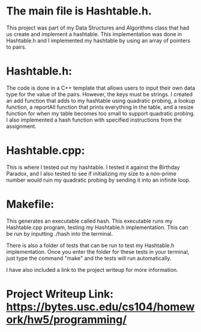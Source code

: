 # The main file is Hashtable.h. 
This project was part of my  Data Structures and Algorithms class that had us create and implement a hashtable. 
This implementation was done in Hashtable.h and I implemented my hashtable by using an array of pointers to pairs. 

# Hashtable.h: 
The code is done in a C++ template that allows users to input their own data type for the value of the pairs. 
However, the keys must be strings. I created an add function that adds to my hashtable using quadratic probing, a lookup function, a reportAll function
that prints everything in the table, and a resize function for when my table becomes too small to support quadratic probing.
I also implemented a hash function with specified instructions from the assignment. 

# Hashtable.cpp: 
This is where I tested out my hashtable. I tested it against the Birthday Paradox, and I also tested to see if 
initializing my size to a non-prime number would ruin my quadratic probing by sending it into an infinite loop. 

# Makefile:
This generates an executable called hash. This executable runs my Hashtable.cpp program, testing my Hashtable.h implementation.
This can be run by inputting ./hash into the terminal. 

There is also a folder of tests that can be run to test my Hashtable.h implementation. Once you enter the folder for these tests in your terminal,
just type the command "make" and the tests will run automatically. 

I have also included a link to the project writeup for more information. 
# Project Writeup Link: https://bytes.usc.edu/cs104/homework/hw5/programming/
